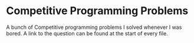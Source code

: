 # Competitive Programming Problems

A bunch of Competitive programming problems I solved whenever I was bored.
A link to the  question can be found at the start of every file.
